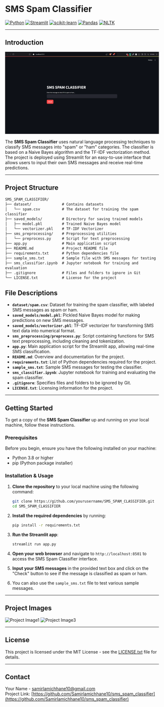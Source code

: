 # SMS Spam Classifier
[![Python](https://img.shields.io/badge/Python-3.8%2B-blue?style=for-the-badge&logo=python)](https://www.python.org/)
[![Streamlit](https://img.shields.io/badge/Streamlit-1.2.0-brightgreen?style=for-the-badge&logo=streamlit)](https://streamlit.io/)
[![scikit-learn](https://img.shields.io/badge/scikit--learn-0.24.2-orange?style=for-the-badge&logo=scikitlearn)](https://scikit-learn.org/)
[![Pandas](https://img.shields.io/badge/Pandas-1.3.3-yellow?style=for-the-badge&logo=pandas)](https://pandas.pydata.org/)
[![NLTK](https://img.shields.io/badge/NLTK-3.6.3-yellowgreen?style=for-the-badge&logo=nltk)](https://www.nltk.org/)



---

## Introduction

![Project Image](images/image2.png)

The **SMS Spam Classifier** uses natural language processing techniques to classify SMS messages into "spam" or "ham" categories. The classifier is based on a Naive Bayes algorithm and the TF-IDF vectorization method. The project is deployed using Streamlit for an easy-to-use interface that allows users to input their own SMS messages and receive real-time predictions.


---

## Project Structure

```plaintext
SMS_SPAM_CLASSIFIER/
├── dataset/              # Contains datasets
│   └── spam.csv          # The dataset for training the spam classifier
├── saved_models/         # Directory for saving trained models
│   ├── model.pkl         # Trained Naive Bayes model
│   └── vectorizer.pkl    # TF-IDF Vectorizer
├── sms_preprocessing/    # Preprocessing utilities
│   └── preprocess.py     # Script for text preprocessing
├── app.py                # Main application script
├── README.md             # Project README file
├── requirements.txt      # Python dependencies file
├── sample_sms.txt        # Sample file with SMS messages for testing
├── sms_classifier.ipynb  # Jupyter notebook for training and evaluation
├── .gitignore            # Files and folders to ignore in Git
└── LICENSE.txt           # License for the project
```

## File Descriptions

- **`dataset/spam.csv`**: Dataset for training the spam classifier, with labeled SMS messages as spam or ham.
- **`saved_models/model.pkl`**: Pickled Naive Bayes model for making predictions on new SMS messages.
- **`saved_models/vectorizer.pkl`**: TF-IDF vectorizer for transforming SMS text data into numerical format.
- **`sms_preprocessing/preprocess.py`**: Script containing functions for SMS text preprocessing, including cleaning and tokenization.
- **`app.py`**: Main application script for the Streamlit app, allowing real-time SMS classification.
- **`README.md`**: Overview and documentation for the project.
- **`requirements.txt`**: List of Python dependencies required for the project.
- **`sample_sms.txt`**: Sample SMS messages for testing the classifier.
- **`sms_classifier.ipynb`**: Jupyter notebook for training and evaluating the spam classifier.
- **`.gitignore`**: Specifies files and folders to be ignored by Git.
- **`LICENSE.txt`**: Licensing information for the project.

---
## Getting Started

To get a copy of the **SMS Spam Classifier** up and running on your local machine, follow these instructions.

### Prerequisites

Before you begin, ensure you have the following installed on your machine:

- Python 3.8 or higher
- pip (Python package installer)

### Installation & Usage

1. **Clone the repository** to your local machine using the following command:
   ```bash
   git clone https://github.com/yourusername/SMS_SPAM_CLASSIFIER.git
   cd SMS_SPAM_CLASSIFIER
2. **Install the required dependencies** by running:

   ```bash
   pip install -r requirements.txt


3. **Run the Streamlit app**:
   ```bash
   streamlit run app.py
4. **Open your web browser** and navigate to `http://localhost:8501` to access the SMS Spam Classifier interface.

5. **Input your SMS messages** in the provided text box and click on the "Check" button to see if the message is classified as spam or ham.

6. You can also use the `sample_sms.txt` file to test various sample messages.

---
## Project Images 

![Project Image1](images/image1.png)
![Project Image3](images/image3.png)


---
## License

This project is licensed under the MIT License - see the [LICENSE.txt](LICENSE) file for details.

---

## Contact

Your Name - [samirlamichhane10@gmail.com](mailto:samirlamichhane10@gmail.com)  
Project Link: [https://github.com/Samirlamichhane10/sms_spam_classifier](https://github.com/Samirlamichhane10/sms_spam_classifier)

